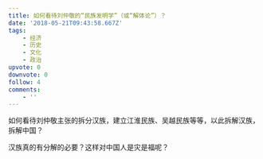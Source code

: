 ```yaml
---
title: 如何看待刘仲敬的“民族发明学”（或“解体论”）？
date: '2018-05-21T09:43:58.667Z'
tags:
    - 经济
    - 历史
    - 文化
    - 政治
upvote: 0
downvote: 0
follow: 4
comments:
    - ''
---
```


如何看待刘仲敬主张的拆分汉族，建立江淮民族、吴越民族等等<span style="">，以此拆解汉族，拆解中国？</span>

汉族真的有分解的必要？这样对中国人是灾是福呢？
